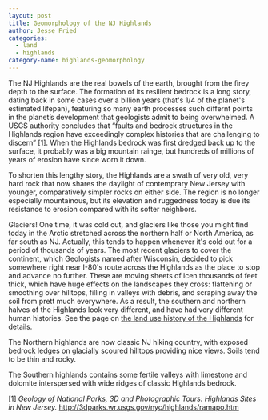 ```yaml
---
layout: post
title: Geomorphology of the NJ Highlands
author: Jesse Fried
categories:
  - land
  - highlands
category-name: highlands-geomorphology
---
```


The NJ Highlands are the real bowels of the earth, brought from the firey depth to the surface. The formation of its resilient bedrock is a long story, dating back in some cases over a billion years (that's 1/4 of the planet's estimated lifepan), featuring so many earth processes such differnt points in the planet’s development that geologists admit to being overwhelmed. A USGS authority concludes that “faults and bedrock structures in the Highlands region have exceedingly complex histories that are challenging to discern” [1]. When the Highlands bedrock was first dredged back up to the surface, it probably was a big mountain rainge, but hundreds of millions of years of erosion have since worn it down. 

To shorten this lengthy story, the Highlands are a swath of very old, very hard rock that now shares the daylight of contemprary New Jersey with younger, comparatively simpler rocks on either side. The region is no longer especially mountainous, but its elevation and ruggedness today is due its resistance to erosion compared with its softer neighbors.

Glaciers! One time, it was cold out, and glaciers like those you might find today in the Arctic stretched across the northern half or North America, as far south as NJ. Actually, this tends to happen whenever it's cold out for a period of thousands of years. The most recent glaciers to cover the continent, which Geologists named after Wisconsin, decided to pick somewhere right near I-80's route across the Highlands as the place to stop and advance no further. These are moving sheets of icen thousands of feet thick, which have huge effects on the landscapes they cross: flattening or smoothing over hilltops, filling in valleys with debris, and scraping away the soil from prett much everywhere.  As a result, the southern and northern halves of the Highlands look very different, and have had very different human histories. See the page on <a href="{{ site.baseurl }}/land/highlands/highlands-land-use-history.html">the land use history of the Highlands</a> for details. 

The Northern highlands are now classic NJ hiking country, with exposed bedrock ledges on glacially scoured hilltops providing nice views. Soils tend to be thin and rocky.

The Southern highlands contains some fertile valleys with limestone and dolomite interspersed with wide ridges of classic Highlands bedrock. 


[1] <i>Geology of National Parks, 3D and Photographic Tours: Highlands Sites in New Jersey.</i> http://3dparks.wr.usgs.gov/nyc/highlands/ramapo.htm
